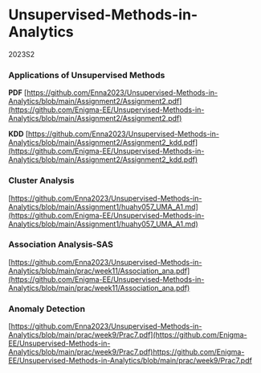 # Unsupervised-Methods-in-Analytics
 2023S2

### Applications of Unsupervised Methods
**PDF** [https://github.com/Enna2023/Unsupervised-Methods-in-Analytics/blob/main/Assignment2/Assignment2.pdf](https://github.com/Enigma-EE/Unsupervised-Methods-in-Analytics/blob/main/Assignment2/Assignment2.pdf)

**KDD** [https://github.com/Enna2023/Unsupervised-Methods-in-Analytics/blob/main/Assignment2/Assignment2_kdd.pdf](https://github.com/Enigma-EE/Unsupervised-Methods-in-Analytics/blob/main/Assignment2/Assignment2_kdd.pdf)

### Cluster Analysis
[https://github.com/Enna2023/Unsupervised-Methods-in-Analytics/blob/main/Assignment1/huahy057_UMA_A1.md](https://github.com/Enigma-EE/Unsupervised-Methods-in-Analytics/blob/main/Assignment1/huahy057_UMA_A1.md)

### Association Analysis-SAS
[https://github.com/Enna2023/Unsupervised-Methods-in-Analytics/blob/main/prac/week11/Association_ana.pdf](https://github.com/Enigma-EE/Unsupervised-Methods-in-Analytics/blob/main/prac/week11/Association_ana.pdf)

### Anomaly Detection
[https://github.com/Enna2023/Unsupervised-Methods-in-Analytics/blob/main/prac/week9/Prac7.pdf](https://github.com/Enigma-EE/Unsupervised-Methods-in-Analytics/blob/main/prac/week9/Prac7.pdf)https://github.com/Enigma-EE/Unsupervised-Methods-in-Analytics/blob/main/prac/week9/Prac7.pdf
